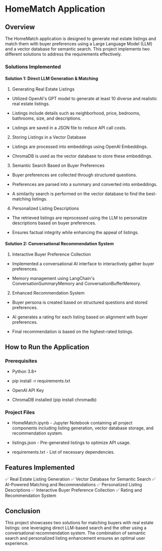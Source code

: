 # HomeMatch Application

## Overview

The HomeMatch application is designed to generate real estate listings and match them with buyer preferences using a Large Language Model (LLM) and a vector database for semantic search. This project implements two different solutions to address the requirements effectively.

### Solutions Implemented

#### Solution 1: Direct LLM Generation & Matching

1. Generating Real Estate Listings

- Utilized OpenAI's GPT model to generate at least 10 diverse and realistic real estate listings.

- Listings include details such as neighborhood, price, bedrooms, bathrooms, size, and descriptions.

- Listings are saved in a JSON file to reduce API call costs.

2. Storing Listings in a Vector Database

- Listings are processed into embeddings using OpenAI Embeddings.

- ChromaDB is used as the vector database to store these embeddings.

3. Semantic Search Based on Buyer Preferences

- Buyer preferences are collected through structured questions.

- Preferences are parsed into a summary and converted into embeddings.

- A similarity search is performed on the vector database to find the best-matching listings.

4. Personalized Listing Descriptions

- The retrieved listings are reprocessed using the LLM to personalize descriptions based on buyer preferences.

- Ensures factual integrity while enhancing the appeal of listings.

#### Solution 2: Conversational Recommendation System

1. Interactive Buyer Preference Collection

- Implemented a conversational AI interface to interactively gather buyer preferences.

- Memory management using LangChain's ConversationSummaryMemory and ConversationBufferMemory.

2. Enhanced Recommendation System

- Buyer persona is created based on structured questions and stored preferences.

- AI generates a rating for each listing based on alignment with buyer preferences.

- Final recommendation is based on the highest-rated listings.

## How to Run the Application

### Prerequisites

- Python 3.8+

- pip install -r requirements.txt

- OpenAI API Key

- ChromaDB installed (pip install chromadb)

### Project Files

- HomeMatch.ipynb - Jupyter Notebook containing all project components including listing generation, vector database storage, and recommendation system.

- listings.json - Pre-generated listings to optimize API usage.

- requirements.txt - List of necessary dependencies.

## Features Implemented

✅ Real Estate Listing Generation
✅ Vector Database for Semantic Search
✅ AI-Powered Matching and Recommendations
✅ Personalized Listing Descriptions
✅ Interactive Buyer Preference Collection
✅ Rating and Recommendation System

## Conclusion

This project showcases two solutions for matching buyers with real estate listings: one leveraging direct LLM-based search and the other using a conversational recommendation system. The combination of semantic search and personalized listing enhancement ensures an optimal user experience.

